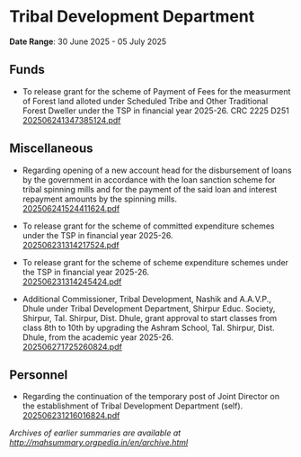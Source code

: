 # Tribal Development Department

**Date Range**: 30 June 2025 - 05 July 2025


## Funds
- To release grant for the scheme of Payment of Fees for the measurment of Forest land alloted under Scheduled Tribe and Other Traditional Forest Dweller under the TSP in financial year 2025-26. CRC 2225 D251\
  [202506241347385124.pdf](https://gr.maharashtra.gov.in/Site/Upload/Government%20Resolutions/English/202506241347385124.pdf)

## Miscellaneous
- Regarding opening of a new account head for the disbursement of loans by the government in accordance with the loan sanction scheme for tribal spinning mills and for the payment of the said loan and interest repayment amounts by the spinning mills.\
  [202506241524411624.pdf](https://gr.maharashtra.gov.in/Site/Upload/Government%20Resolutions/English/202506241524411624.pdf)

- To release grant for the scheme of committed expenditure schemes under the TSP in financial year 2025-26.\
  [202506231314217524.pdf](https://gr.maharashtra.gov.in/Site/Upload/Government%20Resolutions/English/202506231314217524.pdf)

- To release grant for the scheme of scheme expenditure schemes under the TSP in financial year 2025-26.\
  [202506231314245424.pdf](https://gr.maharashtra.gov.in/Site/Upload/Government%20Resolutions/English/202506231314245424.pdf)

- Additional Commissioner, Tribal Development, Nashik and A.A.V.P., Dhule under Tribal Development Department, Shirpur Educ. Society, Shirpur, Tal. Shirpur, Dist. Dhule, grant approval to start classes from class 8th to 10th by upgrading the Ashram School, Tal. Shirpur, Dist. Dhule, from the academic year 2025-26.\
  [202506271725260824.pdf](https://gr.maharashtra.gov.in/Site/Upload/Government%20Resolutions/English/202506271725260824.pdf)

## Personnel
- Regarding the continuation of the temporary post of Joint Director on the establishment of Tribal Development Department (self).\
  [202506231216016824.pdf](https://gr.maharashtra.gov.in/Site/Upload/Government%20Resolutions/English/202506231216016824.pdf)


*Archives of earlier summaries are available at http://mahsummary.orgpedia.in/en/archive.html*